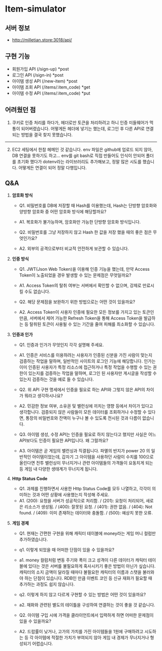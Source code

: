 # Item-simulator

## 서버 정보

- http://milletian.store:3018/api/

## 구현 기능

- 회원가입 API (/sign-up) \*post
- 로그인 API (/sign-in) \*post
- 아이템 생성 API (/new-item) \*post
- 아이템 조회 API (/items/:item_code) \*get
- 아이템 수정 API (/items/:item_code) \*put

## 어려웠던 점

1. 쿠키로 인증 처리를 하다가, 헤더로만 토큰을 처리하려고 하니 인증 미들웨어가 먹통이 되어버렸습니다. 어떻게든 헤더에 넣기는 했는데, 로그인 후 다른 API로 연결되는 방법을 결국 찾지 못했습니다.

---

2. EC2 세팅에서 한참 헤메인 것 같습니다. env 파일은 github에 업로드 되지 않아, DB 연결을 못하기도 하고... env를 git bash로 직접 만들어도 인식이 안되어 폴더를 초기화 했다가 dotenv라는 라이브러리도 추가해보고, 정말 많은 시도를 했습니다. 어떻게든 연결이 되어 정말 다행입니다.

## Q&A

1. **암호화 방식**

   - Q1. 비밀번호를 DB에 저장할 때 Hash를 이용했는데, Hash는 단방향 암호화와 양방향 암호화 중 어떤 암호화 방식에 해당할까요?
   - A1. 복호화가 불가능하며, 암호화만 가능한 단방향 암호화 방식입니다.

   - Q2. 비밀번호를 그냥 저장하지 않고 Hash 한 값을 저장 했을 때의 좋은 점은 무엇인가요?
   - A2. 외부의 공격으로부터 비교적 안전하게 보관할 수 있습니다.

2. **인증 방식**

   - Q1. JWT(Json Web Token)을 이용해 인증 기능을 했는데, 만약 Access Token이 노출되었을 경우 발생할 수 있는 문제점은 무엇일까요?
   - A1. Access Token의 탈취 여부는 서버에서 확인할 수 없으며, 강제로 만료시킬 수도 없습니다.

   - Q2. 해당 문제점을 보완하기 위한 방법으로는 어떤 것이 있을까요?
   - A2. Access Token이 사용자 인증에 필요한 모든 정보를 가지고 있는 토큰인 만큼, 서버에서 제어 가능한 Refresh Token을 통해 Access Token을 발급하는 등 탈취된 토큰이 사용될 수 있는 기간을 줄여 피해를 최소화할 수 있습니다.

3. **인증과 인가**

   - Q1. 인증과 인가가 무엇인지 각각 설명해 주세요.
   - A1. 인증은 서비스를 이용하려는 사용자가 인증된 신분을 가진 사람이 맞는지 검증하는 작업을 말하며, 일반적인 사이트의 로그인 기능에 해당합니다. 인가는 이미 인증된 사용자가 특정 리소스에 접근하거나 특정 작업을 수행할 수 있는 권한이 있는지를 검증하는 작업을 말하며, 로그인 된 사용자만 게시글을 작성할 수 있는지 검증하는 것을 예로 들 수 있습니다.

   - Q2. 위 API 구현 명세에서 인증을 필요로 하는 API와 그렇지 않은 API의 차이가 뭐라고 생각하시나요?
   - A2. 민감한 정보 여부, 소유권 및 밸런싱에 끼치는 영향 등에서 차이가 있다고 생각합니다. 검증되지 않은 사람들이 모든 데이터를 조회하거나 수정할 수 있다면, 통장의 비밀번호와 잔액이 누구나 볼 수 있도록 전시된 것과 다름이 없습니다.

   - Q3. 아이템 생성, 수정 API는 인증을 필요로 하지 않는다고 했지만 사실은 어느 API보다도 인증이 필요한 API입니다. 왜 그럴까요?
   - A3. 아이템은 곧 게임의 밸런싱과 직결됩니다. 파멸의 반지가 power 20 의 일반적인 아이템이었는데, 갑자기 그 아이템을 사용하던 사람이 수치를 100으로 올린다면 전투 밸런싱이 무너지거나 관련 아이템들의 가격들이 요동치게 되는 등 게임 내 다양한 생태계가 무너지게 됩니다.

4. **Http Status Code**

   - Q1. 과제를 진행하면서 사용한 Http Status Code를 모두 나열하고, 각각이 의미하는 것과 어떤 상황에 사용했는지 작성해 주세요.
   - A1. (200): 요청을 서버가 성공적으로 처리함. / (201): 요청이 처리되어, 새로은 리소스가 생성됨. / (400): 잘못된 요청. / (401): 권한 없음. / (404): Not found. / (409): 이미 존재하는 데이터와 충돌함. / (500): 예상치 못한 오류.

5. **게임 경제**

   - Q1. 현재는 간편한 구현을 위해 캐릭터 테이블에 money라는 게임 머니 컬럼만 추가하였습니다.

   - q1. 이렇게 되었을 때 어떠한 단점이 있을 수 있을까요?
   - a1. money 컬럼처럼 변동 주기와 폭이 크고 성격이 다른 데이터가 캐릭터 테이블에 있다는 것은 서버를 불필요하게 혹사시키기 좋은 방법이 아닌가 싶습니다. 캐릭터의 소지 금액이 달라질 때마다 불필요한 캐릭터의 이름과 스탯을 불러와야 하는 단점이 있습니다. RDB인 만큼 이벤트 코인 등 신규 재화가 필요할 때 추가하는 과정도 쉽지 않습니다.

   - q2. 이렇게 하지 않고 다르게 구현할 수 있는 방법은 어떤 것이 있을까요?
   - a2. 재화와 관련된 별도의 테이틀을 구성하여 연결하는 것이 좋을 것 같습니다.

   - Q2. 아이템 구입 시에 가격을 클라이언트에서 입력하게 하면 어떠한 문제점이 있을 수 있을까요?
   - A2. 드랍률이 낮거나, 고가의 가치를 가진 아이템들을 1원에 구매하려고 시도하는 등 각 아이템에 적절한 가치가 부여되지 않아 게임 내 경제가 무너지거나 형성되기 어렵습니다.
